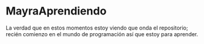 # MayraAprendiendo
La verdad que en estos momentos estoy viendo que onda el repositorio; recién comienzo en el mundo de programación así que estoy para aprender.
